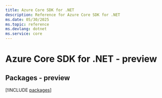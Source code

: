 ```yaml
---
title: Azure Core SDK for .NET
description: Reference for Azure Core SDK for .NET
ms.date: 05/30/2025
ms.topic: reference
ms.devlang: dotnet
ms.service: core
---
```

# Azure Core SDK for .NET - preview
## Packages - preview
[!INCLUDE [packages](core-index.md)]
